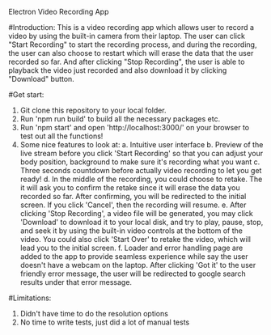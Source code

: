 Electron Video Recording App

#Introduction:
This is a video recording app which allows user to record a video by using the built-in camera from their laptop. The user can click "Start Recording" to start the recording process, and during the recording, the user can also choose to restart which will erase the data that the user recorded so far. And after clicking "Stop Recording", the user is able to playback the video just recorded and also download it by clicking "Download" button.

#Get start:
1. Git clone this repository to your local folder.
2. Run 'npm run build' to build all the necessary packages etc.
3. Run 'npm start' and open 'http://localhost:3000/' on your browser to test out all the functions!
4. Some nice features to look at:
    a. Intuitive user interface
    b. Preview of the live stream before you click 'Start Recording' so that you can adjust your body position, background to make sure it's recording what you want
    c. Three seconds countdown before actually video recording to let you get ready!
    d. In the middle of the recording, you could choose to retake. The it will ask you to confirm the retake since it will erase the data you recorded so far. After confirming, you will be redirected to the initial screen. If you click 'Cancel', then the recording will resume.
    e. After clicking 'Stop Recording', a video file will be generated, you may click 'Download' to download it to your local disk, and try to play, pause, stop, and seek it by using the built-in video controls at the bottom of the video. You could also click 'Start Over' to retake the video, which will lead you to the initial screen.
    f. Loader and error handling page are added to the app to provide seamless experience while say the user doesn't have a webcam on the laptop. After clicking 'Got it' to the user friendly error message, the user will be redirected to google search results under that error message.

#Limitations:
1. Didn't have time to do the resolution options
2. No time to write tests, just did a lot of manual tests
